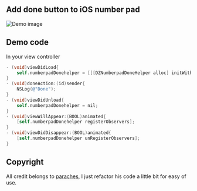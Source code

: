 Add done button to iOS number pad
-------------


![Demo image](http://cdn-ak.f.st-hatena.com/images/fotolife/p/paraches/20111201/20111201024718.png "Title")



Demo code
----------

In your view controller

``` objective-c
- (void)viewDidLoad{
    self.numberpadDonehelper = [[[DZNumberpadDoneHelper alloc] initWithTarget:self doneAction:@selector(doneAction:)] autorelease]; 
}
- (void)doneAction:(id)sender{
    NSLog(@"Done");    
}
- (void)viewDidUnload{
    self.numberpadDonehelper = nil;
}
- (void)viewWillAppear:(BOOL)animated{
    [self.numberpadDonehelper registerObservers];
}
- (void)viewDidDisappear:(BOOL)animated{
    [self.numberpadDonehelper unRegisterObservers];
}
```

Copyright
----------

All credit belongs to [paraches](http://d.hatena.ne.jp/paraches/20111130/1322675655),  I just refactor his code a little bit for easy of use.
